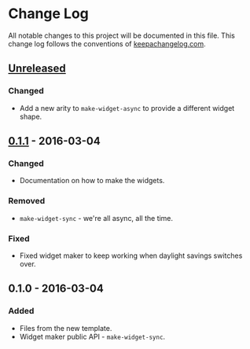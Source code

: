 # Change Log
All notable changes to this project will be documented in this file. This change log follows the conventions of [keepachangelog.com](http://keepachangelog.com/).

## [Unreleased][unreleased]
### Changed
- Add a new arity to `make-widget-async` to provide a different widget shape.

## [0.1.1] - 2016-03-04
### Changed
- Documentation on how to make the widgets.

### Removed
- `make-widget-sync` - we're all async, all the time.

### Fixed
- Fixed widget maker to keep working when daylight savings switches over.

## 0.1.0 - 2016-03-04
### Added
- Files from the new template.
- Widget maker public API - `make-widget-sync`.

[unreleased]: https://github.com/your-name/banana/compare/0.1.1...HEAD
[0.1.1]: https://github.com/your-name/banana/compare/0.1.0...0.1.1
